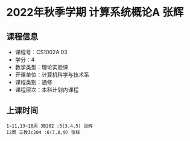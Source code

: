 # 2022年秋季学期 计算系统概论A 张辉






## 课程信息

- 课程号：CS1002A.03
- 学分：4
- 教学类型：理论实验课
- 开课单位：计算机科学与技术系
- 课程类别：通修
- 课程层次：本科计划内课程

## 上课时间

```
1~11,13~18周 3B202 :5(3,4,5) 张辉
12周 三教3c204 :6(7,8,9) 张辉
```

